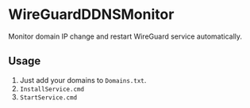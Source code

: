 # WireGuardDDNSMonitor
Monitor domain IP change and restart WireGuard service automatically.

## Usage

1. Just add your domains to `Domains.txt`.
2. `InstallService.cmd`
3. `StartService.cmd`
